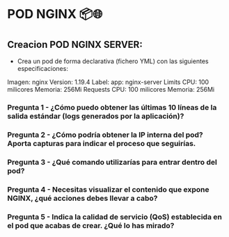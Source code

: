 # POD NGINX 📦🌐


## Creacion POD NGINX SERVER:
* Crea un pod de forma declarativa (fichero YML) con las siguientes especificaciones:

Imagen: nginx
    Version: 1.19.4
    Label: app: nginx-server
    Limits
CPU: 100 milicores
Memoria: 256Mi
    Requests
CPU: 100 milicores
Memoria: 256Mi

### Pregunta 1 - ¿Cómo puedo obtener las últimas 10 líneas de la salida estándar (logs generados por la aplicación)?


### Pregunta 2 - ¿Cómo podría obtener la IP interna del pod? Aporta capturas para indicar el proceso que seguirías.

### Pregunta 3 - ¿Qué comando utilizarías para entrar dentro del pod?


### Pregunta 4 - Necesitas visualizar el contenido que expone NGINX, ¿qué acciones debes llevar a cabo?


### Pregunta 5 - Indica la calidad de servicio (QoS) establecida en el pod que acabas de crear. ¿Qué lo has mirado?

